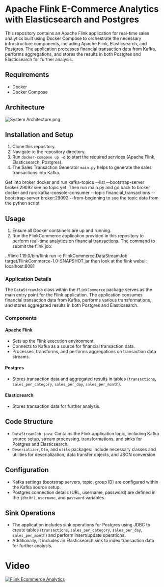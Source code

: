 # Apache Flink E-Commerce Analytics with Elasticsearch and Postgres

This repository contains an Apache Flink application for real-time sales analytics built using Docker Compose to orchestrate the necessary infrastructure components, including Apache Flink, Elasticsearch, and Postgres. The application processes financial transaction data from Kafka, performs aggregations, and stores the results in both Postgres and Elasticsearch for further analysis.

## Requirements
- Docker
- Docker Compose

## Architecture
![System Architecture.png](System%20Architecture.png)

## Installation and Setup
1. Clone this repository.
2. Navigate to the repository directory.
3. Run `docker-compose up -d` to start the required services (Apache Flink, Elasticsearch, Postgres).
4. The Sales Transaction Generator `main.py` helps to generate the sales transactions into Kafka.

Get into broker docker and run
kafka-topics --list --bootstrap-server broker:29092
see no topic yet.
Then run main.py and go back to broker docker and run:
kafka-console-consumer --topic financial_transactions --bootstrap-server broker:29092 --from-beginning
to see the topic data from the python script

## Usage
1. Ensure all Docker containers are up and running.
2. Run the FlinkCommerce application provided in this repository to perform real-time analytics on financial transactions.
The command to submit the flink job:

../flink-1.19.0/bin/flink run -c FlinkCommerce.DataStreamJob target/FlinkCommerce-1.0-SNAPSHOT.jar 
then look at the flink webui: localhost:8081
### Application Details
The `DataStreamJob` class within the `FlinkCommerce` package serves as the main entry point for the Flink application. The application consumes financial transaction data from Kafka, performs various transformations, and stores aggregated results in both Postgres and Elasticsearch.

### Components
#### Apache Flink
- Sets up the Flink execution environment.
- Connects to Kafka as a source for financial transaction data.
- Processes, transforms, and performs aggregations on transaction data streams.

#### Postgres
- Stores transaction data and aggregated results in tables (`transactions`, `sales_per_category`, `sales_per_day`, `sales_per_month`).

#### Elasticsearch
- Stores transaction data for further analysis.

## Code Structure
- `DataStreamJob.java`: Contains the Flink application logic, including Kafka source setup, stream processing, transformations, and sinks for Postgres and Elasticsearch.
- `Deserializer`, `Dto`, and `utils` packages: Include necessary classes and utilities for deserialization, data transfer objects, and JSON conversion.

## Configuration
- Kafka settings (bootstrap servers, topic, group ID) are configured within the Kafka source setup.
- Postgres connection details (URL, username, password) are defined in the `jdbcUrl`, `username`, and `password` variables.

## Sink Operations
- The application includes sink operations for Postgres using JDBC to create tables (`transactions`, `sales_per_category`, `sales_per_day`, `sales_per_month`) and perform insert/update operations.
- Additionally, it includes an Elasticsearch sink to index transaction data for further analysis.

# Video
[![Flink Ecommerce Analytics](https://img.youtube.com/vi/deepQRXnniM/0.jpg)](https://youtu.be/deepQRXnniM)
